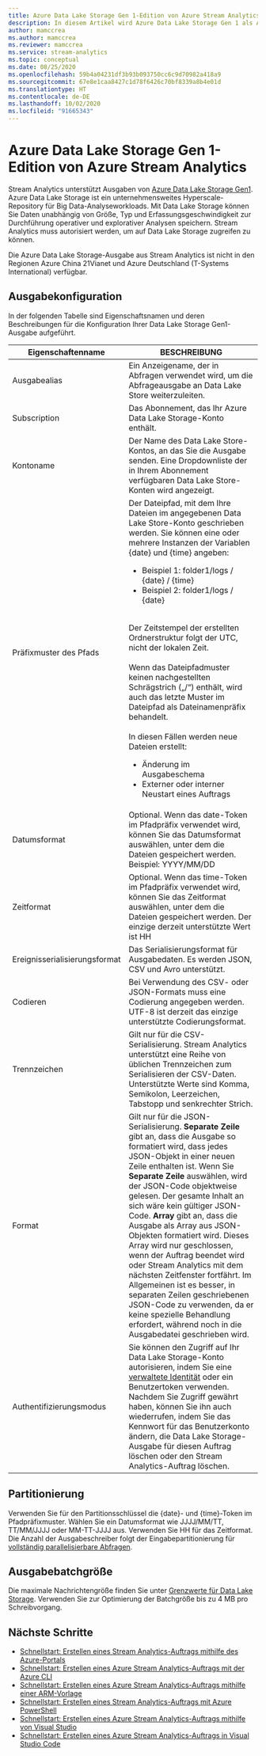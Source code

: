 ```yaml
---
title: Azure Data Lake Storage Gen 1-Edition von Azure Stream Analytics
description: In diesem Artikel wird Azure Data Lake Storage Gen 1 als Ausgabeoption für Azure Stream Analytics beschrieben.
author: mamccrea
ms.author: mamccrea
ms.reviewer: mamccrea
ms.service: stream-analytics
ms.topic: conceptual
ms.date: 08/25/2020
ms.openlocfilehash: 59b4a04231df3b93b093750cc6c9d70982a418a9
ms.sourcegitcommit: 67e8e1caa8427c1d78f6426c70bf8339a8b4e01d
ms.translationtype: HT
ms.contentlocale: de-DE
ms.lasthandoff: 10/02/2020
ms.locfileid: "91665343"
---
```

# <a name="azure-data-lake-storage-gen-1-output-from-azure-stream-analytics"></a>Azure Data Lake Storage Gen 1-Edition von Azure Stream Analytics

Stream Analytics unterstützt Ausgaben von [Azure Data Lake Storage Gen1](../data-lake-store/data-lake-store-overview.md). Azure Data Lake Storage ist ein unternehmensweites Hyperscale-Repository für Big Data-Analyseworkloads. Mit Data Lake Storage können Sie Daten unabhängig von Größe, Typ und Erfassungsgeschwindigkeit zur Durchführung operativer und explorativer Analysen speichern. Stream Analytics muss autorisiert werden, um auf Data Lake Storage zugreifen zu können.

Die Azure Data Lake Storage-Ausgabe aus Stream Analytics ist nicht in den Regionen Azure China 21Vianet und Azure Deutschland (T-Systems International) verfügbar.

## <a name="output-configuration"></a>Ausgabekonfiguration

In der folgenden Tabelle sind Eigenschaftsnamen und deren Beschreibungen für die Konfiguration Ihrer Data Lake Storage Gen1-Ausgabe aufgeführt.

| Eigenschaftenname | BESCHREIBUNG |
| --- | --- |
| Ausgabealias | Ein Anzeigename, der in Abfragen verwendet wird, um die Abfrageausgabe an Data Lake Store weiterzuleiten. |
| Subscription | Das Abonnement, das Ihr Azure Data Lake Storage-Konto enthält. |
| Kontoname | Der Name des Data Lake Store-Kontos, an das Sie die Ausgabe senden. Eine Dropdownliste der in Ihrem Abonnement verfügbaren Data Lake Store-Konten wird angezeigt. |
| Präfixmuster des Pfads | Der Dateipfad, mit dem Ihre Dateien im angegebenen Data Lake Store-Konto geschrieben werden. Sie können eine oder mehrere Instanzen der Variablen {date} und {time} angeben:<br /><ul><li>Beispiel 1: folder1/logs / {date} / {time}</li><li>Beispiel 2: folder1/logs / {date}</li></ul><br />Der Zeitstempel der erstellten Ordnerstruktur folgt der UTC, nicht der lokalen Zeit.<br /><br />Wenn das Dateipfadmuster keinen nachgestellten Schrägstrich („/“) enthält, wird auch das letzte Muster im Dateipfad als Dateinamenpräfix behandelt. <br /><br />In diesen Fällen werden neue Dateien erstellt:<ul><li>Änderung im Ausgabeschema</li><li>Externer oder interner Neustart eines Auftrags</li></ul> |
| Datumsformat | Optional. Wenn das date-Token im Pfadpräfix verwendet wird, können Sie das Datumsformat auswählen, unter dem die Dateien gespeichert werden. Beispiel: YYYY/MM/DD |
|Zeitformat | Optional. Wenn das time-Token im Pfadpräfix verwendet wird, können Sie das Zeitformat auswählen, unter dem die Dateien gespeichert werden. Der einzige derzeit unterstützte Wert ist HH |
| Ereignisserialisierungsformat | Das Serialisierungsformat für Ausgabedaten. Es werden JSON, CSV und Avro unterstützt.|
| Codieren | Bei Verwendung des CSV- oder JSON-Formats muss eine Codierung angegeben werden. UTF-8 ist derzeit das einzige unterstützte Codierungsformat.|
| Trennzeichen | Gilt nur für die CSV-Serialisierung. Stream Analytics unterstützt eine Reihe von üblichen Trennzeichen zum Serialisieren der CSV-Daten. Unterstützte Werte sind Komma, Semikolon, Leerzeichen, Tabstopp und senkrechter Strich.|
| Format | Gilt nur für die JSON-Serialisierung. **Separate Zeile** gibt an, dass die Ausgabe so formatiert wird, dass jedes JSON-Objekt in einer neuen Zeile enthalten ist. Wenn Sie **Separate Zeile** auswählen, wird der JSON-Code objektweise gelesen. Der gesamte Inhalt an sich wäre kein gültiger JSON-Code.  **Array** gibt an, dass die Ausgabe als Array aus JSON-Objekten formatiert wird. Dieses Array wird nur geschlossen, wenn der Auftrag beendet wird oder Stream Analytics mit dem nächsten Zeitfenster fortfährt. Im Allgemeinen ist es besser, in separaten Zeilen geschriebenen JSON-Code zu verwenden, da er keine spezielle Behandlung erfordert, während noch in die Ausgabedatei geschrieben wird.|
| Authentifizierungsmodus | Sie können den Zugriff auf Ihr Data Lake Storage-Konto autorisieren, indem Sie eine [verwaltete Identität](stream-analytics-managed-identities-adls.md) oder ein Benutzertoken verwenden. Nachdem Sie Zugriff gewährt haben, können Sie ihn auch wiederrufen, indem Sie das Kennwort für das Benutzerkonto ändern, die Data Lake Storage-Ausgabe für diesen Auftrag löschen oder den Stream Analytics-Auftrag löschen. |

## <a name="partitioning"></a>Partitionierung

Verwenden Sie für den Partitionsschlüssel die {date}- und {time}-Token im Pfadpräfixmuster. Wählen Sie ein Datumsformat wie JJJJ/MM/TT, TT/MM/JJJJ oder MM-TT-JJJJ aus. Verwenden Sie HH für das Zeitformat. Die Anzahl der Ausgabeschreiber folgt der Eingabepartitionierung für [vollständig parallelisierbare Abfragen](stream-analytics-scale-jobs.md).

## <a name="output-batch-size"></a>Ausgabebatchgröße

Die maximale Nachrichtengröße finden Sie unter [Grenzwerte für Data Lake Storage](../azure-resource-manager/management/azure-subscription-service-limits.md#data-lake-storage-limits). Verwenden Sie zur Optimierung der Batchgröße bis zu 4 MB pro Schreibvorgang.

## <a name="next-steps"></a>Nächste Schritte

* [Schnellstart: Erstellen eines Stream Analytics-Auftrags mithilfe des Azure-Portals](stream-analytics-quick-create-portal.md)
* [Schnellstart: Erstellen eines Azure Stream Analytics-Auftrags mit der Azure CLI](quick-create-azure-cli.md)
* [Schnellstart: Erstellen eines Azure Stream Analytics-Auftrags mithilfe einer ARM-Vorlage](quick-create-azure-resource-manager.md)
* [Schnellstart: Erstellen eines Stream Analytics-Auftrags mit Azure PowerShell](stream-analytics-quick-create-powershell.md)
* [Schnellstart: Erstellen eines Azure Stream Analytics-Auftrags mithilfe von Visual Studio](stream-analytics-quick-create-vs.md)
* [Schnellstart: Erstellen eines Azure Stream Analytics-Auftrags in Visual Studio Code](quick-create-visual-studio-code.md)